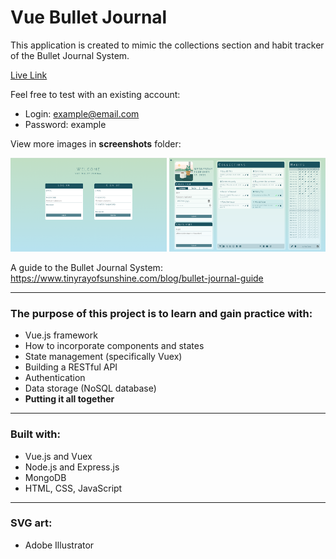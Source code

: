 # Vue Bullet Journal

This application is created to mimic the collections section and habit tracker of the Bullet Journal System.

[Live Link](https://fathomless-anchorage-81259.herokuapp.com/)

Feel free to test with an existing account: <br>

-  Login: example@email.com
-  Password: example

View more images in **screenshots** folder:

<img src="screenshots/desktop-1.png" alt="title-sequence" width="250" height="150"/>
<img src="screenshots/desktop-2.png" alt="title-sequence" width="250" height="150"/>

A guide to the Bullet Journal System: <br>
https://www.tinyrayofsunshine.com/blog/bullet-journal-guide

---

### The purpose of this project is to learn and gain practice with:

-  Vue.js framework
-  How to incorporate components and states
-  State management (specifically Vuex)
-  Building a RESTful API
-  Authentication
-  Data storage (NoSQL database)
-  **Putting it all together**

---

### Built with:

-  Vue.js and Vuex
-  Node.js and Express.js
-  MongoDB
-  HTML, CSS, JavaScript

---

### SVG art:

-  Adobe Illustrator
